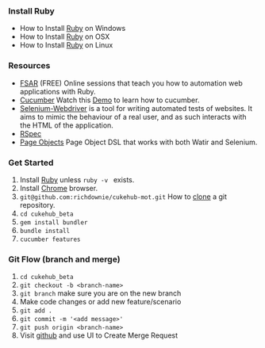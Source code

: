 ### Install Ruby
* How to Install [Ruby](http://davehaeffner.com/selenium-guidebook/install/ruby/windows/) on Windows 
* How to Install [Ruby](http://davehaeffner.com/selenium-guidebook/install/ruby/mac/10.10/) on OSX 
* How to Install [Ruby](http://davehaeffner.com/selenium-guidebook/install/ruby/linux/) on Linux 

### Resources
* [FSAR](http://fullstackautomationwithruby.com/) (FREE) Online sessions that teach you how to automation web applications with Ruby. 
* [Cucumber](https://cucumber.io/) Watch this [Demo](https://www.youtube.com/watch?v=jcufT1xVhGA&t=2s) to learn how to cucumber.
* [Selenium-Webdriver](https://rubygems.org/gems/selenium-webdriver) is a tool for writing automated tests of websites. It aims to mimic the behaviour of a real user, and as such interacts with the HTML of the application.
* [RSpec](http://rspec.info/)
* [Page Objects](https://rubygems.org/gems/page-object) Page Object DSL that works with both Watir and Selenium.

### Get Started

1. Install [Ruby](http://davehaeffner.com/selenium-guidebook/install/ruby/) unless ```ruby -v ``` exists.
2. Install [Chrome](https://www.google.com/chrome/browser/desktop/index.html) browser.
3. ```git@github.com:richdownie/cukehub-mot.git``` How to [clone](https://help.github.com/articles/cloning-a-repository/) a git repository.
4. ```cd cukehub_beta```
5. ```gem install bundler```
6. ```bundle install```
7. ```cucumber features```


### Git Flow (branch and merge)

1. ```cd cukehub_beta```
2. ```git checkout -b <branch-name>```
3. ```git branch``` make sure you are on the new branch
4. Make code changes or add new feature/scenario
5. ```git add .```
6. ```git commit -m '<add message>'```
7. ```git push origin <branch-name>```
8. Visit [github](https://github.com/richdownie/cukehub-mot) and use UI to Create Merge Request